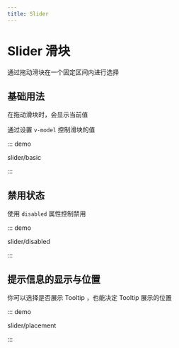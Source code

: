 ```yaml
---
title: Slider
---
```


# Slider 滑块

通过拖动滑块在一个固定区间内进行选择

## 基础用法

在拖动滑块时，会显示当前值

通过设置 `v-model` 控制滑块的值

::: demo

slider/basic

:::

## 禁用状态

使用 `disabled` 属性控制禁用

::: demo

slider/disabled

:::

## 提示信息的显示与位置

你可以选择是否展示 Tooltip ，也能决定 Tooltip 展示的位置

::: demo

slider/placement

:::
